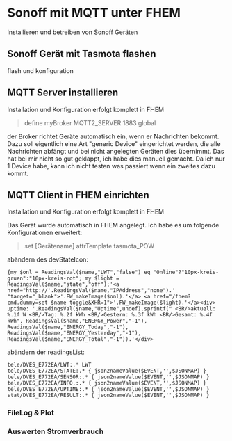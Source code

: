 # Sonoff mit MQTT unter FHEM
Installieren und betreiben von Sonoff Geräten

## Sonoff Gerät mit Tasmota flashen
flash und konfiguration

## MQTT Server installieren
Installation und Konfiguration erfolgt komplett in FHEM

> define myBroker MQTT2_SERVER 1883 global

der Broker richtet Geräte automatisch ein, wenn er Nachrichten bekommt. Dazu soll eigentlich eine Art "generic Device" eingerichtet werden, die alle Nachrichten abfängt und bei nicht angelegten Geräten dies übernimmt. Das hat bei mir nicht so gut geklappt, ich habe dies manuell gemacht. Da ich nur 1 Device habe, kann ich nicht testen was passiert wenn ein zweites dazu kommt.


## MQTT Client in FHEM einrichten
Installation und Konfiguration erfolgt komplett in FHEM

Das Gerät wurde automatisch in FHEM angelegt. Ich habe es um folgende Konfigurationen erweitert:

> set [Gerätename] attrTemplate tasmota_POW

abändern des devStateIcon:  
```` 
{my $onl = ReadingsVal($name,"LWT","false") eq "Online"?"10px-kreis-gruen":"10px-kreis-rot"; my $light = ReadingsVal($name,"state","off");'<a href="http://'.ReadingsVal($name,"IPAddress","none").' "target="_blank">'.FW_makeImage($onl).'</a> <a href="/fhem?cmd.dummy=set $name toggle&XHR=1">'.FW_makeImage($light).'</a><div> uptime: '.ReadingsVal($name,"Uptime",undef).sprintf(" <BR/>aktuell: %.1f W <BR/>Tag: %.2f kWh <BR/>Gestern: %.3f kWh <BR/>Gesamt: %.4f kWh", ReadingsVal($name,"ENERGY_Power","-1"), ReadingsVal($name,"ENERGY_Today","-1"), ReadingsVal($name,"ENERGY_Yesterday","-1"), ReadingsVal($name,"ENERGY_Total","-1")).'</div>
````

abändern der readingsList:  
````
tele/DVES_E772EA/LWT:.* LWT
tele/DVES_E772EA/STATE:.* { json2nameValue($EVENT,'',$JSONMAP) }
tele/DVES_E772EA/SENSOR:.* { json2nameValue($EVENT,'',$JSONMAP) }
tele/DVES_E772EA/INFO.:.* { json2nameValue($EVENT,'',$JSONMAP) }
tele/DVES_E772EA/UPTIME:.* { json2nameValue($EVENT,'',$JSONMAP) }
stat/DVES_E772EA/RESULT:.* { json2nameValue($EVENT,'',$JSONMAP) }
````
### FileLog & Plot
### Auswerten Stromverbrauch